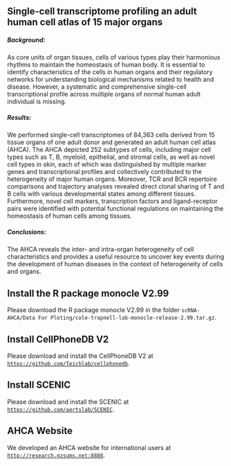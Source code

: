 ## Single-cell transcriptome profiling an adult human cell atlas of 15 major organs

##### Background: 
As core units of organ tissues, cells of various types play their harmonious rhythms to maintain the homeostasis of human body. It is essential to identify characteristics of the cells in human organs and their regulatory networks for understanding biological mechanisms related to health and disease. However, a systematic and comprehensive single-cell transcriptional profile across multiple organs of normal human adult individual is missing.

##### Results:
We performed single-cell transcriptomes of 84,363 cells derived from 15 tissue organs of one adult donor and generated an adult human cell atlas (AHCA). The AHCA depicted 252 subtypes of cells, including major cell types such as T, B, myeloid, epithelial, and stromal cells, as well as novel cell types in skin, each of which was distinguished by multiple marker genes and transcriptional profiles and collectively contributed to the heterogeneity of major human organs. Moreover, TCR and BCR repertoire comparisons and trajectory analyses revealed direct clonal sharing of T and B cells with various developmental states among different tissues. Furthermore, novel cell markers, transcription factors and ligand-receptor pairs were identified with potential functional regulations on maintaining the homeostasis of human cells among tissues.  

##### Conclusions: 
The AHCA reveals the inter- and intra-organ heterogeneity of cell characteristics and provides a useful resource to uncover key events during the development of human diseases in the context of heterogeneity of cells and organs.

## Install the R package monocle V2.99
Please download the R package monocle V2.99 in the folder `scRNA-AHCA/Data For Ploting/cole-trapnell-lab-monocle-release-2.99.tar.gz`.

## Install CellPhoneDB V2
Please download and install the CellPhoneDB V2 at [`https://github.com/Teichlab/cellphonedb`](https://github.com/Teichlab/cellphonedb).
 
## Install SCENIC
Please download and install the SCENIC at [`https://github.com/aertslab/SCENIC`](https://github.com/aertslab/SCENIC).

## AHCA Website
We developed an AHCA website for international users at [`http://research.gzsums.net:8888`](http://research.gzsums.net:8888).

 
 
 
 
 
